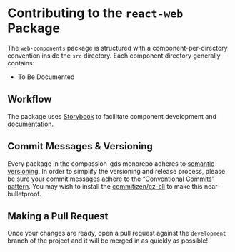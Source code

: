 # Contributing to the `react-web` Package

The `web-components` package is structured with a component-per-directory convention
inside the `src` directory. Each component directory generally contains:

- To Be Documented

## Workflow

The package uses [Storybook](https://storybook.js.org/docs/react/get-started/introduction)
to facilitate component development and documentation. 

## Commit Messages & Versioning

Every package in the compassion-gds monorepo adheres to
[semantic versioning](https://semver.org/). In order to simplify the versioning
and release process, please be sure your commit messages adhere to the
[“Conventional Commits” pattern](https://www.conventionalcommits.org/en/v1.0.0/#summary).
You may wish to install the [commitizen/cz-cli](https://github.com/commitizen/cz-cli)
to make this near-bulletproof.

## Making a Pull Request

Once your changes are ready, open a pull request against the `development`
branch of the project and it will be merged in as quickly as possible!
